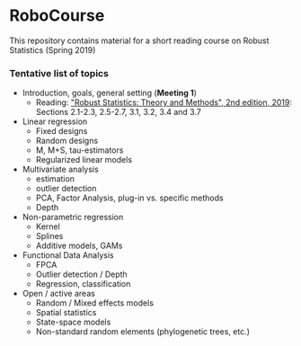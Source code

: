 # RoboCourse

This repository contains material for a short reading course on Robust Statistics (Spring 2019)

### Tentative list of topics

- Introduction, goals, general setting (**Meeting 1**)
   - Reading: ["Robust Statistics: Theory and Methods", 2nd edition, 2019](https://www.wiley.com/go/maronna/robust): Sections 2.1-2.3, 2.5-2.7, 3.1, 3.2, 3.4 and 3.7 
- Linear regression
   - Fixed designs
   - Random designs
   - M, M+S, tau-estimators
   - Regularized linear models
- Multivariate analysis
   - estimation
   - outlier detection
   - PCA, Factor Analysis, plug-in vs. specific methods
   - Depth
- Non-parametric regression
   - Kernel
   - Splines
   - Additive models, GAMs
- Functional Data Analysis
   - FPCA
   - Outlier detection / Depth
   - Regression, classification
- Open / active areas
   - Random / Mixed effects models
   - Spatial statistics
   - State-space models
   - Non-standard random elements (phylogenetic trees, etc.)
 
